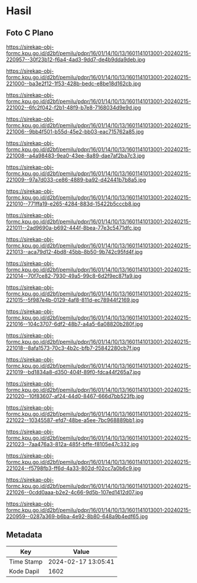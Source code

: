 # Hasil

## Foto C Plano

https://sirekap-obj-formc.kpu.go.id/d2bf/pemilu/pdpr/16/01/14/10/13/1601141013001-20240215-220957--30f23b12-f6a4-4ad3-9dd7-de4b9dda9deb.jpg

https://sirekap-obj-formc.kpu.go.id/d2bf/pemilu/pdpr/16/01/14/10/13/1601141013001-20240215-221000--ba3e2f12-1f53-428b-bedc-e8be18d162cb.jpg

https://sirekap-obj-formc.kpu.go.id/d2bf/pemilu/pdpr/16/01/14/10/13/1601141013001-20240215-221002--6fc2f042-f2b1-48f9-b7e8-7168034d9e9d.jpg

https://sirekap-obj-formc.kpu.go.id/d2bf/pemilu/pdpr/16/01/14/10/13/1601141013001-20240215-221006--9bb4f501-b55d-45e2-bb03-eac715762a85.jpg

https://sirekap-obj-formc.kpu.go.id/d2bf/pemilu/pdpr/16/01/14/10/13/1601141013001-20240215-221008--a4a98483-9ea0-43ee-8a89-dae7af2ba7c3.jpg

https://sirekap-obj-formc.kpu.go.id/d2bf/pemilu/pdpr/16/01/14/10/13/1601141013001-20240215-221009--97a7d033-ce86-4889-ba92-d42441b7b8a5.jpg

https://sirekap-obj-formc.kpu.go.id/d2bf/pemilu/pdpr/16/01/14/10/13/1601141013001-20240215-221010--771ffa19-e265-4284-883d-15422b5cccb8.jpg

https://sirekap-obj-formc.kpu.go.id/d2bf/pemilu/pdpr/16/01/14/10/13/1601141013001-20240215-221011--2ad9690a-b692-444f-8bea-77e3c5471dfc.jpg

https://sirekap-obj-formc.kpu.go.id/d2bf/pemilu/pdpr/16/01/14/10/13/1601141013001-20240215-221013--aca79d12-4bd8-45bb-8b50-9b742c95fd4f.jpg

https://sirekap-obj-formc.kpu.go.id/d2bf/pemilu/pdpr/16/01/14/10/13/1601141013001-20240215-221014--70f7ce82-7930-49a5-99c8-6d2f9ec87fa9.jpg

https://sirekap-obj-formc.kpu.go.id/d2bf/pemilu/pdpr/16/01/14/10/13/1601141013001-20240215-221015--5f987e4b-0129-4af8-811d-ec78944f2169.jpg

https://sirekap-obj-formc.kpu.go.id/d2bf/pemilu/pdpr/16/01/14/10/13/1601141013001-20240215-221016--104c3707-6df2-48b7-a4a5-6a08820b280f.jpg

https://sirekap-obj-formc.kpu.go.id/d2bf/pemilu/pdpr/16/01/14/10/13/1601141013001-20240215-221018--8afa1573-70c3-4b2c-bfb7-25842280cb7f.jpg

https://sirekap-obj-formc.kpu.go.id/d2bf/pemilu/pdpr/16/01/14/10/13/1601141013001-20240215-221019--bd1834a8-d350-404f-89f0-fdca44f265a7.jpg

https://sirekap-obj-formc.kpu.go.id/d2bf/pemilu/pdpr/16/01/14/10/13/1601141013001-20240215-221020--10f83607-af24-44d0-8467-666d7bb523fb.jpg

https://sirekap-obj-formc.kpu.go.id/d2bf/pemilu/pdpr/16/01/14/10/13/1601141013001-20240215-221022--10345587-efd7-48be-a5ee-7bc968889bb1.jpg

https://sirekap-obj-formc.kpu.go.id/d2bf/pemilu/pdpr/16/01/14/10/13/1601141013001-20240215-221023--7aa476a3-812a-485f-bffe-f8105e47c332.jpg

https://sirekap-obj-formc.kpu.go.id/d2bf/pemilu/pdpr/16/01/14/10/13/1601141013001-20240215-221024--f5798fb3-ff6d-4a33-802d-f02cc7a0b6c9.jpg

https://sirekap-obj-formc.kpu.go.id/d2bf/pemilu/pdpr/16/01/14/10/13/1601141013001-20240215-221026--0cdd0aaa-b2e2-4c66-9d5b-107ed1412d07.jpg

https://sirekap-obj-formc.kpu.go.id/d2bf/pemilu/pdpr/16/01/14/10/13/1601141013001-20240215-220959--0287a369-b6ba-4e92-8b80-648a9b4edf65.jpg


## Metadata

| Key        | Value               |
| ---------- | ------------------- |
| Time Stamp | 2024-02-17 13:05:41 |
| Kode Dapil | 1602                |



